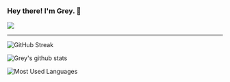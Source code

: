 ### Hey there! I'm Grey. 👋

![](https://komarev.com/ghpvc/?username=isxwor)

---

![GitHub Streak](https://github-readme-streak-stats.herokuapp.com?user=isxwor)

![Grey's github stats](https://github-readme-stats.vercel.app/api?username=isxwor&show_icons=true&count_private=true)

![Most Used Languages](https://github-readme-stats.vercel.app/api/top-langs/?username=isxwor&hide=HTML,CSS,Makefile,Dockerfile&layout=compact&langs_count=10)
